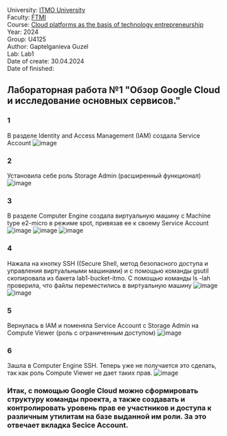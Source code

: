 University: [ITMO University](https://itmo.ru/ru/)\
Faculty: [FTMI](https://ftmi.itmo.ru)\
Course: [Cloud platforms as the basis of technology entrepreneurship](https://itmo-ict-faculty.github.io/cloud-platforms-as-the-basis-of-technology-entrepreneurship/education/labs2023-2024/lab1/lab1/)\
Year: 2024\
Group: U4125\
Author: Gaptelganieva Guzel\
Lab: Lab1\
Date of create: 30.04.2024\
Date of finished:

## Лабораторная работа №1 "Обзор Google Cloud и исследование основных сервисов."

### 1 
В разделе Identity and Access Management (IAM) создала Service Account 
![image](https://github.com/guzel148/2024-cloud-platforms-as-the-basis-of-technology-entrepreneurship-u4125-gaptelganieva_g_r/assets/156536395/13ee7ae2-2da1-47e3-9d91-9c26f7e8e60c)
### 2 
Установила себе роль Storage Admin (расширенный функционал)
![image](https://github.com/guzel148/2024-cloud-platforms-as-the-basis-of-technology-entrepreneurship-u4125-gaptelganieva_g_r/assets/156536395/e2441c1d-c3e7-4def-8a79-1e0a5fd758af)
### 3 
В разделе Computer Engine создала виртуальную машину с Machine type e2-micro в режиме spot, привязав ее к своему Service Account
![image](https://github.com/guzel148/2024-cloud-platforms-as-the-basis-of-technology-entrepreneurship-u4125-gaptelganieva_g_r/assets/156536395/15b08685-e403-474b-97f9-da04c63d599e)
![image](https://github.com/guzel148/2024-cloud-platforms-as-the-basis-of-technology-entrepreneurship-u4125-gaptelganieva_g_r/assets/156536395/076543b4-dd8c-4999-a532-c31153558d56)
![image](https://github.com/guzel148/2024-cloud-platforms-as-the-basis-of-technology-entrepreneurship-u4125-gaptelganieva_g_r/assets/156536395/5e2d9f59-6ea9-4110-89bb-1449d82689e5)
### 4 
Нажала на кнопку SSH ((Secure Shell, метод безопасного доступа и управления виртуальными машинами) и с помощью команды gsutil скопировала из бакета lab1-bucket-itmo. C помощью команды ls -lah проверила, что файлы переместились в виртуальную машину
![image](https://github.com/guzel148/2024-cloud-platforms-as-the-basis-of-technology-entrepreneurship-u4125-gaptelganieva_g_r/assets/156536395/c36a0b9e-66a5-4525-9739-e03d1d17a8bb)
![image](https://github.com/guzel148/2024-cloud-platforms-as-the-basis-of-technology-entrepreneurship-u4125-gaptelganieva_g_r/assets/156536395/d8f6316a-3ea2-4203-a8e4-8adf9d4195cf)
### 5
Вернулась в IAM и поменяла Service Account с Storage Admin на Compute Viewer (роль с ограниченным доступом)
![image](https://github.com/guzel148/2024-cloud-platforms-as-the-basis-of-technology-entrepreneurship-u4125-gaptelganieva_g_r/assets/156536395/305b9bc0-7f93-4706-972d-5dac80c747de)
### 6
Зашла в Computer Engine SSH. Теперь уже не получается это сделать, так как роль Compute Viewer не дает таких прав.
![image](https://github.com/guzel148/2024-cloud-platforms-as-the-basis-of-technology-entrepreneurship-u4125-gaptelganieva_g_r/assets/156536395/f4b92e84-1b79-44e9-9169-2ce563de5245)

### Итак, с помощью Google Cloud можно сформировать структуру команды проекта, а также создавать и контролировать уровень прав ее участников и доступа к различным утилитам на базе выданной им роли. За это отвечает вкладка Secice Account.
